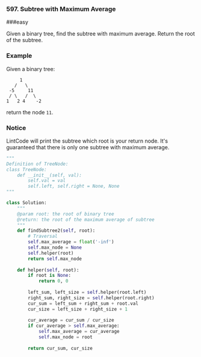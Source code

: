 ### 597. Subtree with Maximum Average

###easy

Given a binary tree, find the subtree with maximum average. Return the root of the subtree.

### Example

Given a binary tree:

```
     1
   /   \
 -5     11
 / \   /  \
1   2 4    -2 
```

return the node `11`.

### Notice

LintCode will print the subtree which root is your return node.
It's guaranteed that there is only one subtree with maximum average.

```python
"""
Definition of TreeNode:
class TreeNode:
    def __init__(self, val):
        self.val = val
        self.left, self.right = None, None
"""

class Solution:
    """
    @param root: the root of binary tree
    @return: the root of the maximum average of subtree
    """
    def findSubtree2(self, root):
        # Traversal
        self.max_average = float('-inf')
        self.max_node = None
        self.helper(root)
        return self.max_node
    
    def helper(self, root):
        if root is None:
            return 0, 0
        
        left_sum, left_size = self.helper(root.left)
        right_sum, right_size = self.helper(root.right)
        cur_sum = left_sum + right_sum + root.val
        cur_size = left_size + right_size + 1
        
        cur_average = cur_sum / cur_size
        if cur_average > self.max_average:
            self.max_average = cur_average
            self.max_node = root
        
        return cur_sum, cur_size
        
```


